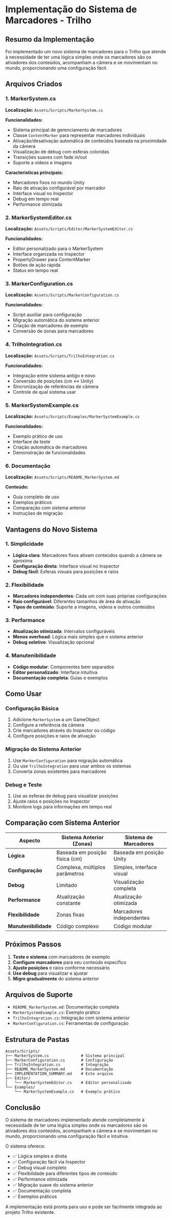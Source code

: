 # Implementação do Sistema de Marcadores - Trilho

## Resumo da Implementação

Foi implementado um novo sistema de marcadores para o Trilho que atende à necessidade de ter uma lógica simples onde os marcadores são os ativadores dos conteúdos, acompanham a câmera e se movimentam no mundo, proporcionando uma configuração fácil.

## Arquivos Criados

### 1. MarkerSystem.cs
**Localização:** `Assets/Scripts/MarkerSystem.cs`

**Funcionalidades:**
- Sistema principal de gerenciamento de marcadores
- Classe `ContentMarker` para representar marcadores individuais
- Ativação/desativação automática de conteúdos baseada na proximidade da câmera
- Visualização de debug com esferas coloridas
- Transições suaves com fade in/out
- Suporte a vídeos e imagens

**Características principais:**
- Marcadores fixos no mundo Unity
- Raio de ativação configurável por marcador
- Interface visual no Inspector
- Debug em tempo real
- Performance otimizada

### 2. MarkerSystemEditor.cs
**Localização:** `Assets/Scripts/Editor/MarkerSystemEditor.cs`

**Funcionalidades:**
- Editor personalizado para o MarkerSystem
- Interface organizada no Inspector
- PropertyDrawer para ContentMarker
- Botões de ação rápida
- Status em tempo real

### 3. MarkerConfiguration.cs
**Localização:** `Assets/Scripts/MarkerConfiguration.cs`

**Funcionalidades:**
- Script auxiliar para configuração
- Migração automática do sistema anterior
- Criação de marcadores de exemplo
- Conversão de zonas para marcadores

### 4. TrilhoIntegration.cs
**Localização:** `Assets/Scripts/TrilhoIntegration.cs`

**Funcionalidades:**
- Integração entre sistema antigo e novo
- Conversão de posições (cm ↔ Unity)
- Sincronização de referências de câmera
- Controle de qual sistema usar

### 5. MarkerSystemExample.cs
**Localização:** `Assets/Scripts/Examples/MarkerSystemExample.cs`

**Funcionalidades:**
- Exemplo prático de uso
- Interface de teste
- Criação automática de marcadores
- Demonstração de funcionalidades

### 6. Documentação
**Localização:** `Assets/Scripts/README_MarkerSystem.md`

**Conteúdo:**
- Guia completo de uso
- Exemplos práticos
- Comparação com sistema anterior
- Instruções de migração

## Vantagens do Novo Sistema

### 1. Simplicidade
- **Lógica clara**: Marcadores fixos ativam conteúdos quando a câmera se aproxima
- **Configuração direta**: Interface visual no Inspector
- **Debug fácil**: Esferas visuais para posições e raios

### 2. Flexibilidade
- **Marcadores independentes**: Cada um com suas próprias configurações
- **Raio configurável**: Diferentes tamanhos de área de ativação
- **Tipos de conteúdo**: Suporte a imagens, vídeos e outros conteúdos

### 3. Performance
- **Atualização otimizada**: Intervalos configuráveis
- **Menos overhead**: Lógica mais simples que o sistema anterior
- **Debug seletivo**: Visualização opcional

### 4. Manutenibilidade
- **Código modular**: Componentes bem separados
- **Editor personalizado**: Interface intuitiva
- **Documentação completa**: Guias e exemplos

## Como Usar

### Configuração Básica
1. Adicione `MarkerSystem` a um GameObject
2. Configure a referência da câmera
3. Crie marcadores através do Inspector ou código
4. Configure posições e raios de ativação

### Migração do Sistema Anterior
1. Use `MarkerConfiguration` para migração automática
2. Ou use `TrilhoIntegration` para usar ambos os sistemas
3. Converta zonas existentes para marcadores

### Debug e Teste
1. Use as esferas de debug para visualizar posições
2. Ajuste raios e posições no Inspector
3. Monitore logs para informações em tempo real

## Comparação com Sistema Anterior

| Aspecto | Sistema Anterior (Zonas) | Sistema de Marcadores |
|---------|--------------------------|----------------------|
| **Lógica** | Baseada em posição física (cm) | Baseada em posição Unity |
| **Configuração** | Complexa, múltiplos parâmetros | Simples, interface visual |
| **Debug** | Limitado | Visualização completa |
| **Performance** | Atualização constante | Atualização otimizada |
| **Flexibilidade** | Zonas fixas | Marcadores independentes |
| **Manutenibilidade** | Código complexo | Código modular |

## Próximos Passos

1. **Teste o sistema** com marcadores de exemplo
2. **Configure marcadores** para seu conteúdo específico
3. **Ajuste posições** e raios conforme necessário
4. **Use debug** para visualizar e ajustar
5. **Migre gradualmente** do sistema anterior

## Arquivos de Suporte

- `README_MarkerSystem.md`: Documentação completa
- `MarkerSystemExample.cs`: Exemplo prático
- `TrilhoIntegration.cs`: Integração com sistema anterior
- `MarkerConfiguration.cs`: Ferramentas de configuração

## Estrutura de Pastas

```
Assets/Scripts/
├── MarkerSystem.cs              # Sistema principal
├── MarkerConfiguration.cs       # Configuração
├── TrilhoIntegration.cs         # Integração
├── README_MarkerSystem.md       # Documentação
├── IMPLEMENTATION_SUMMARY.md    # Este arquivo
├── Editor/
│   └── MarkerSystemEditor.cs    # Editor personalizado
└── Examples/
    └── MarkerSystemExample.cs   # Exemplo prático
```

## Conclusão

O sistema de marcadores implementado atende completamente à necessidade de ter uma lógica simples onde os marcadores são os ativadores dos conteúdos, acompanham a câmera e se movimentam no mundo, proporcionando uma configuração fácil e intuitiva.

O sistema oferece:
- ✅ Lógica simples e direta
- ✅ Configuração fácil via Inspector
- ✅ Debug visual completo
- ✅ Flexibilidade para diferentes tipos de conteúdo
- ✅ Performance otimizada
- ✅ Migração suave do sistema anterior
- ✅ Documentação completa
- ✅ Exemplos práticos

A implementação está pronta para uso e pode ser facilmente integrada ao projeto Trilho existente.
